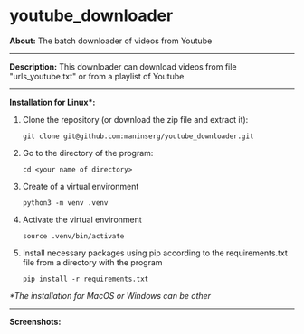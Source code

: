 # youtube_downloader

**About:** The batch downloader of videos from Youtube

<hr>

**Description:** This downloader can download videos from file "urls_youtube.txt" or from a playlist of Youtube 

<hr>

<b>Installation for Linux*:</b>

1. Clone the repository (or download the zip file and extract it):

    `git clone git@github.com:maninserg/youtube_downloader.git`

2. Go to the directory of the program:
   
    `cd <your name of directory>`

2. Create of a virtual environment

    `python3 -m venv .venv`

3. Activate the virtual environment

    `source .venv/bin/activate`

3. Install necessary packages using pip according to the requirements.txt file from a directory with the program

    `pip install -r requirements.txt`

<i>*The installation for MacOS or Windows can be other</i>

<hr>

**Screenshots:**
